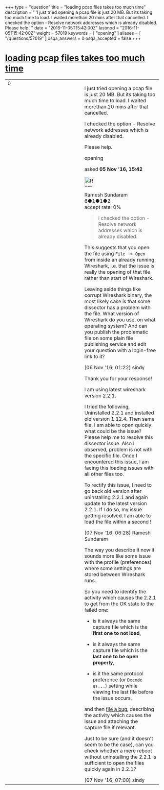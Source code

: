 +++
type = "question"
title = "loading pcap files takes too much time"
description = '''I just tried opening a pcap file is just 20 MB. But its taking too much time to load. I waited morethan 20 mins after that cancelled. I checked the option - Resolve network addresses which is already disabled.  Please help.'''
date = "2016-11-05T15:42:00Z"
lastmod = "2016-11-05T15:42:00Z"
weight = 57019
keywords = [ "opening" ]
aliases = [ "/questions/57019" ]
osqa_answers = 0
osqa_accepted = false
+++

<div class="headNormal">

# [loading pcap files takes too much time](/questions/57019/loading-pcap-files-takes-too-much-time)

</div>

<div id="main-body">

<div id="askform">

<table id="question-table" style="width:100%;"><colgroup><col style="width: 50%" /><col style="width: 50%" /></colgroup><tbody><tr class="odd"><td style="width: 30px; vertical-align: top"><div class="vote-buttons"><div id="post-57019-score" class="post-score" title="current number of votes">0</div><div id="favorite-count" class="favorite-count"></div></div></td><td><div id="item-right"><div class="question-body"><p>I just tried opening a pcap file is just 20 MB. But its taking too much time to load. I waited morethan 20 mins after that cancelled.</p><p>I checked the option - Resolve network addresses which is already disabled.</p><p>Please help.</p></div><div id="question-tags" class="tags-container tags">opening</div><div id="question-controls" class="post-controls"></div><div class="post-update-info-container"><div class="post-update-info post-update-info-user"><p>asked <strong>05 Nov '16, 15:42</strong></p><img src="https://secure.gravatar.com/avatar/fe211cd44f87b3adb73f8b9cfb456039?s=32&amp;d=identicon&amp;r=g" class="gravatar" width="32" height="32" alt="Ramesh%20Sundaram&#39;s gravatar image" /><p>Ramesh Sundaram<br />
<span class="score" title="6 reputation points">6</span><span title="1 badges"><span class="badge1">●</span><span class="badgecount">1</span></span><span title="1 badges"><span class="silver">●</span><span class="badgecount">1</span></span><span title="2 badges"><span class="bronze">●</span><span class="badgecount">2</span></span><br />
<span class="accept_rate" title="Rate of the user&#39;s accepted answers">accept rate:</span> <span title="Ramesh Sundaram has no accepted answers">0%</span></p></div></div><div id="comments-container-57019" class="comments-container"><span id="57021"></span><div id="comment-57021" class="comment"><div id="post-57021-score" class="comment-score"></div><div class="comment-text"><blockquote><p>I checked the option - Resolve network addresses which is already disabled.</p></blockquote><p>This suggests that you open the file using <code>File -&gt; Open</code> from inside an already running Wireshark, i.e. that the issue is really the opening of that file rather than start of Wireshark.</p><p>Leaving aside things like corrupt Wireshark binary, the most likely case is that some dissector has a problem with the file. What version of Wireshark do you use, on what operating system? And can you publish the problematic file on some plain file publishing service and edit your question with a login-free link to it?</p></div><div id="comment-57021-info" class="comment-info"><span class="comment-age">(06 Nov '16, 01:22)</span> sindy</div></div><span id="57050"></span><div id="comment-57050" class="comment"><div id="post-57050-score" class="comment-score"></div><div class="comment-text"><p>Thank you for your response!</p><p>I am using latest wireshark version 2.2.1.</p><p>I tried the following, Uninstalled 2.2.1 and installed old version 1.12.4. Then same file, I am able to open quickly. what could be the issue? Please help me to resolve this dissector issue. Also I observed, problem is not with the specific file. Once I encountered this issue, I am facing this loading issues with all other files too.</p><p>To rectify this issue, I need to go back old version after uninstalling 2.2.1 and again update to the latest version 2.2.1. If I do so, my issue getting resolved. I am able to load the file within a second !</p></div><div id="comment-57050-info" class="comment-info"><span class="comment-age">(07 Nov '16, 06:28)</span> Ramesh Sundaram</div></div><span id="57051"></span><div id="comment-57051" class="comment"><div id="post-57051-score" class="comment-score"></div><div class="comment-text"><p>The way you describe it now it sounds more like some issue with the profile (preferences) where some settings are stored between Wireshark runs.</p><p>So you need to identify the activity which causes the 2.2.1 to get from the OK state to the failed one:</p><ul><li><p>is it always the same capture file which is the <strong>first one to not load</strong>,</p></li><li><p>is it always the same capture file which is the <strong>last one to be open properly</strong>,</p></li><li><p>is it the same protocol preference (or <code>Decode as...</code>) setting while viewing the last file before the issue occurs,</p></li></ul><p>and then <a href="https://bugs.wireshark.org/bugzilla/enter_bug.cgi">file a bug</a>, describing the activity which causes the issue and attaching the capture file if relevant.</p><p>Just to be sure (and it doesn't seem to be the case), can you check whether a mere reboot without uninstalling the 2.2.1 is sufficient to open the files quickly again in 2.2.1?</p></div><div id="comment-57051-info" class="comment-info"><span class="comment-age">(07 Nov '16, 07:00)</span> sindy</div></div></div><div id="comment-tools-57019" class="comment-tools"></div><div class="clear"></div><div id="comment-57019-form-container" class="comment-form-container"></div><div class="clear"></div></div></td></tr></tbody></table>

</div>

</div>

